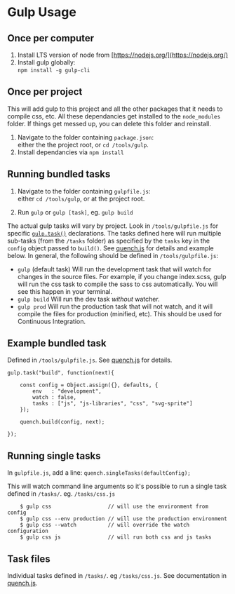 Gulp Usage
==========

Once per computer
------------------
1. Install LTS version of node from [https://nodejs.org/](https://nodejs.org/)
2. Install gulp globally:  
   `npm install -g gulp-cli`


Once per project
----------------
This will add gulp to this project and all the other packages that it
needs to compile css, etc. All these dependancies get installed to the
`node_modules` folder.  If things get messed up, you can delete this
folder and reinstall.

1. Navigate to the folder containing `package.json`:  
   either the the project root, or `cd /tools/gulp`.
2. Install dependancies via
   `npm install`


Running bundled tasks
---------------------

1. Navigate to the folder containing `gulpfile.js`:  
    either `cd /tools/gulp`, or at the project root.

2. Run `gulp` or `gulp [task]`, eg. `gulp build`

The actual gulp tasks will vary by project. Look in `/tools/gulpfile.js` for specific [`gulp.task()`](https://github.com/gulpjs/gulp/blob/master/docs/API.md#gulptaskname--deps--fn) declarations. The tasks defined here will run multiple sub-tasks (from the `/tasks` folder) as specified by the `tasks` key in the `config` object passed to `build()`.  See [quench.js](./quench.js) for details and example below. In general, the following should be defined in `/tools/gulpfile.js`:
  * `gulp` (default task)
    Will run the development task that will watch for changes in the source files.
    For example, if you change index.scss, gulp will run the css task to
    compile the sass to css automatically. You will see this happen in your
    terminal.
  * `gulp build` Will run the dev task _without_ watcher.  
  * `gulp prod` Will run the production task that will not watch, and it will compile the files for
    production (minified, etc).  This should be used for Continuous Integration.

Example bundled task
--------------------
Defined in `/tools/gulpfile.js`. See [quench.js](./quench.js) for details.
```
gulp.task("build", function(next){

    const config = Object.assign({}, defaults, {
        env   : "development",
        watch : false,
        tasks : ["js", "js-libraries", "css", "svg-sprite"]
    });

    quench.build(config, next);

});
```

Running single tasks
--------------------
In `gulpfile.js`, add a line:
    `quench.singleTasks(defaultConfig);`

This will watch command line arguments so it's possible to run a single task
defined in `/tasks/`.  eg. `/tasks/css.js`
```
    $ gulp css                  // will use the environment from config
    $ gulp css --env production // will use the production environment
    $ gulp css --watch          // will override the watch configuration
    $ gulp css js               // will run both css and js tasks
```


Task files
----------
Individual tasks defined in `/tasks/`.  eg `/tasks/css.js`.  See documentation in [quench.js](./quench.js).

